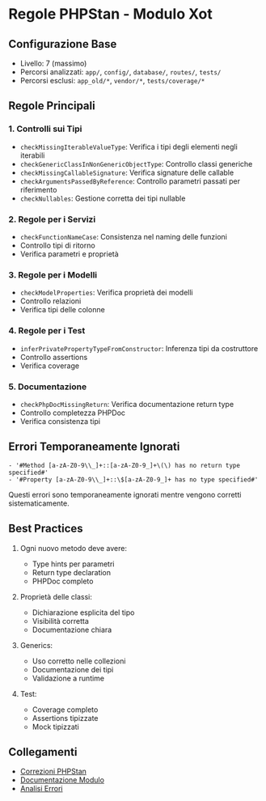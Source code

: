 # Regole PHPStan - Modulo Xot

## Configurazione Base
- Livello: 7 (massimo)
- Percorsi analizzati: `app/`, `config/`, `database/`, `routes/`, `tests/`
- Percorsi esclusi: `app_old/*`, `vendor/*`, `tests/coverage/*`

## Regole Principali

### 1. Controlli sui Tipi
- `checkMissingIterableValueType`: Verifica i tipi degli elementi negli iterabili
- `checkGenericClassInNonGenericObjectType`: Controllo classi generiche
- `checkMissingCallableSignature`: Verifica signature delle callable
- `checkArgumentsPassedByReference`: Controllo parametri passati per riferimento
- `checkNullables`: Gestione corretta dei tipi nullable

### 2. Regole per i Servizi
- `checkFunctionNameCase`: Consistenza nel naming delle funzioni
- Controllo tipi di ritorno
- Verifica parametri e proprietà

### 3. Regole per i Modelli
- `checkModelProperties`: Verifica proprietà dei modelli
- Controllo relazioni
- Verifica tipi delle colonne

### 4. Regole per i Test
- `inferPrivatePropertyTypeFromConstructor`: Inferenza tipi da costruttore
- Controllo assertions
- Verifica coverage

### 5. Documentazione
- `checkPhpDocMissingReturn`: Verifica documentazione return type
- Controllo completezza PHPDoc
- Verifica consistenza tipi

## Errori Temporaneamente Ignorati
```neon
- '#Method [a-zA-Z0-9\\_]+::[a-zA-Z0-9_]+\(\) has no return type specified#'
- '#Property [a-zA-Z0-9\\_]+::\$[a-zA-Z0-9_]+ has no type specified#'
```

Questi errori sono temporaneamente ignorati mentre vengono corretti sistematicamente.

## Best Practices
1. Ogni nuovo metodo deve avere:
   - Type hints per parametri
   - Return type declaration
   - PHPDoc completo

2. Proprietà delle classi:
   - Dichiarazione esplicita del tipo
   - Visibilità corretta
   - Documentazione chiara

3. Generics:
   - Uso corretto nelle collezioni
   - Documentazione dei tipi
   - Validazione a runtime

4. Test:
   - Coverage completo
   - Assertions tipizzate
   - Mock tipizzati

## Collegamenti
- [Correzioni PHPStan](phpstan_fixes.md)
- [Documentazione Modulo](../module_xot.md)
- [Analisi Errori](../../phpstan/analysis_level_7_errors.md) 